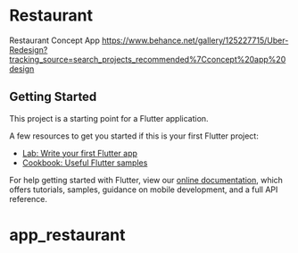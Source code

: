 # Restaurant

Restaurant Concept App https://www.behance.net/gallery/125227715/Uber-Redesign?tracking_source=search_projects_recommended%7Cconcept%20app%20design

## Getting Started

This project is a starting point for a Flutter application.

A few resources to get you started if this is your first Flutter project:

- [Lab: Write your first Flutter app](https://flutter.dev/docs/get-started/codelab)
- [Cookbook: Useful Flutter samples](https://flutter.dev/docs/cookbook)

For help getting started with Flutter, view our
[online documentation](https://flutter.dev/docs), which offers tutorials,
samples, guidance on mobile development, and a full API reference.
# app_restaurant
